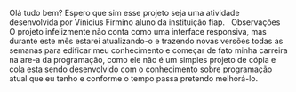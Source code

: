Olá tudo bem? Espero que sim esse projeto seja uma atividade desenvolvida por Vinicius Firmino aluno da instituição fiap.
 
Observações
 
O projeto infelizmente não conta como uma interface responsiva, mas durante este mês estarei atualizando-o e trazendo novas versões todas as semanas para edificar meu conhecimento e começar de fato minha carreira na are-a da programação, como ele não é um simples projeto de cópia e cola esta sendo desenvolvido com o conhecimento sobre programação atual que eu tenho e conforme o tempo passa pretendo melhorá-lo.